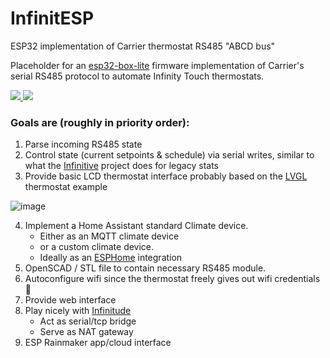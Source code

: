 # InfinitESP
ESP32 implementation of Carrier thermostat RS485 "ABCD bus"

Placeholder for an [esp32-box-lite](https://amzn.to/3PqKc7E) firmware implementation of Carrier's serial RS485 protocol to automate Infinity Touch thermostats.

<a href="https://amzn.to/3PqKc7E">
  <img src="https://user-images.githubusercontent.com/177510/207661664-22b4837d-06b4-430d-8025-3dc1fda6cab4.png">
  <img src="https://user-images.githubusercontent.com/177510/207665453-a84ce541-10b1-4319-99f0-f199573f7f49.png">
</a>



### Goals are (roughly in priority order):

1. Parse incoming RS485 state
2. Control state (current setpoints & schedule) via serial writes, similar to what the [Infinitive](https://github.com/acd/infinitive) project does for legacy stats
3. Provide basic LCD thermostat interface
probably based on the [LVGL](https://github.com/lvgl/lvgl) thermostat example

![image](https://user-images.githubusercontent.com/177510/207666737-81bc9be4-353f-4c83-9145-7f2431edc431.png)

4. Implement a Home Assistant standard Climate device.
   * Either as an MQTT climate device 
   * or a custom climate device. 
   * Ideally as an [ESPHome](https://esphome.io) integration
6. OpenSCAD / STL file to contain necessary RS485 module.
7. Autoconfigure wifi since the thermostat freely gives out wifi credentials 🤯
8. Provide web interface
9. Play nicely with [Infinitude](https://github.com/lvgl/lvgl)
   * Act as serial/tcp bridge
   * Serve as NAT gateway
1. ESP Rainmaker app/cloud interface
